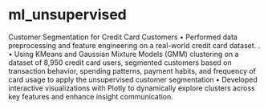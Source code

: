 # ml_unsupervised
Customer Segmentation for Credit Card Customers
•	Performed data preprocessing and feature engineering on a real-world credit card dataset. . 
•	 Using KMeans and Gaussian Mixture Models (GMM) clustering on a dataset of 8,950 credit card users, segmented customers based on transaction behavior, spending patterns, payment habits, and frequency of card usage to apply the unsupervised customer segmentation
•	Developed interactive visualizations with Plotly to dynamically explore clusters across key features and enhance insight communication. 
